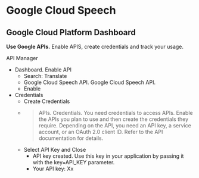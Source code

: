 # Google Cloud Speech


## Google Cloud Platform Dashboard

__Use Google APIs.__ Enable APIS, create credentials and track your usage.

API Manager

- Dashboard. Enable API
  - Search: Translate
  - Google Cloud Speech API.	Google Cloud Speech API.
  - Enable
- Credentials
  - Create Credentials
  - > APIs. Credentials. You need credentials to access APIs. Enable the APIs you plan to use and then create the credentials they require. Depending on the API, you need an API key, a service account, or an OAuth 2.0 client ID. Refer to the API documentation for details.
  - Select API Key and Close
    - API key created. Use this key in your application by passing it with the key=API_KEY parameter.
    - Your API key: Xx
